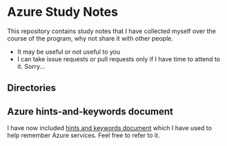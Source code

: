 # Azure Study Notes
This repository contains study notes that I have collected myself over the course of the program, why not share it with other people.
- It may be useful or not useful to you
- I can take issue requests or pull requests only if I have time to attend to it. Sorry...

## Directories

## Azure hints-and-keywords document
I have now included [hints and keywords document](hints-and-keywords/hints-and-keywords.md) which I have used to help remember Azure services. Feel free to refer to it. 

